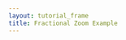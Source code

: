 ```yaml
---
layout: tutorial_frame
title: Fractional Zoom Example
---
```

<script type="module">
	import L, {Map, TileLayer, Control, DomUtil} from 'leaflet';

	const map = new Map('map', {
		minZoom: 0,
		maxZoom: 1,
		zoomSnap: 0.25,
		dragging: false
	});

	const cartodbAttribution = '&copy; <a href="https://www.openstreetmap.org/copyright">OpenStreetMap</a> contributors, &copy; <a href="https://carto.com/attribution">CARTO</a>';

	const positron = new TileLayer('https://{s}.basemaps.cartocdn.com/light_all/{z}/{x}/{y}.png', {
		attribution: cartodbAttribution
	}).addTo(map);

	function zoomCycle() {
		map.setZoom(0);
		const timeouts = [];
		timeouts.push(setTimeout(() => { map.setZoom(0.25); }, 1000));
		timeouts.push(setTimeout(() => { map.setZoom(0.50); }, 2000));
		timeouts.push(setTimeout(() => { map.setZoom(0.75); }, 3000));
		timeouts.push(setTimeout(() => { map.setZoom(1.00); }, 4000));
		timeouts.push(setTimeout(() => { map.setZoom(0.75); }, 5000));
		timeouts.push(setTimeout(() => { map.setZoom(0.50); }, 6000));
		timeouts.push(setTimeout(() => { map.setZoom(0.25); }, 7000));
	}
	zoomCycle();

	const zoomingInterval = setInterval(zoomCycle, 8000);

	const ZoomViewer = Control.extend({
		onAdd() {
			const container = DomUtil.create('div');
			const gauge = DomUtil.create('div');
			container.style.width = '200px';
			container.style.background = 'rgba(255,255,255,0.5)';
			container.style.textAlign = 'left';
			map.on('zoomstart zoom zoomend', (ev) => {
				gauge.innerHTML = `Zoom level: ${map.getZoom()}`;
			});
			container.appendChild(gauge);
			return container;
		}
	});

	const zoomViewerControl = (new ZoomViewer()).addTo(map);

	map.setView([0, 0], 0);

	globalThis.L = L; // only for debugging in the developer console
	globalThis.map = map; // only for debugging in the developer console
</script>
